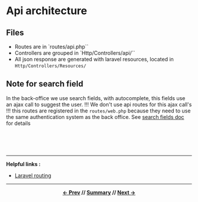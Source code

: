 # Api architecture

## Files

* Routes are in `routes/api.php``
* Controllers are grouped in `Http/Controllers/api/``
* All json response are generated with laravel resources, located in `Http/Controllers/Resources/`

## Note for search field

In the back-office we use search fields, with autocomplete,
this fields use an ajax call to suggest the user.
!!! We don't use api routes for this ajax call's !!! this routes are registered in the `routes/web.php`
because they need to use the same authentication system as the back office. See [search fields doc](../app/6_searchInput.md) for details


<br>
<br>
<br>
<hr>

**Helpful links :**
* [Laravel routing](https://laravel.com/docs/5.6/routing#basic-routing)

<hr>
<div align="center">

**[<- Prev](../README.md) // [Summary](../README.md) // [Next ->](2_authentication.md)**

</div>